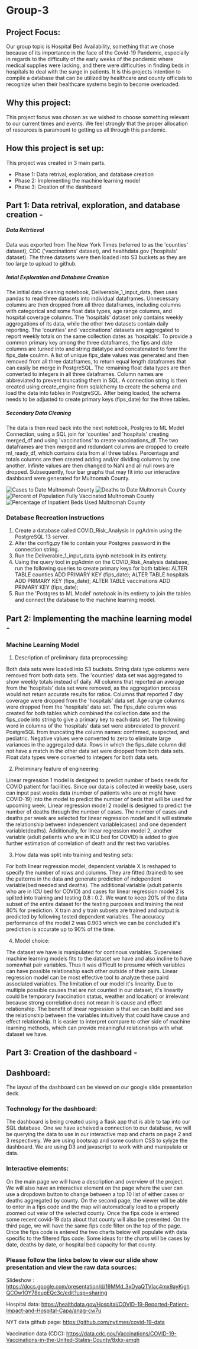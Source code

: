 # Group-3
## Project Focus:
Our group topic is Hospital Bed Availability, something that we chose because of its importance in the face of the Covid-19 Pandemic, especially in regards to the difficulty of the early weeks of the pandemic where medical supplies were lacking, and there were difficulties in finding beds in hospitals to deal with the surge in patients.  It is this projects intention to compile a database that can be utilized by healthcare and county officials to recognize when their healthcare systems begin to become overloaded.

## Why this project:
This project focus was chosen as we wished to choose something relevant to our current times and events.  We feel strongly that the proper allocation of resources is paramount to getting us all through this pandemic.

## How this project is set up:
This project was created in 3 main parts.
  * Phase 1: Data retrival, exploration, and database creation
  * Phase 2: Implementing the machine learning model
  * Phase 3: Creation of the dashboard

## Part 1: Data retrival, exploration, and database creation - 

##### Data Retrtieval
Data was exported from The New York Times (referred to as the 'counties' dataset), CDC ('vaccinations' dataset), and healthdata.gov ('hospitals' dataset). The three datasets were then loaded into S3 buckets as they are too large to upload to github.  

##### Intial Exploration and Database Creation
The initial data cleaning notebook, Deliverable_1_input_data, then uses pandas to read three datasets into individual dataframes. Unnecessary columns are then dropped from all three dataframes, including columns with categorical and some float data types, age range columns, and hospital coverage columns. The 'hospitals' dataset only contains weekly aggregations of its data, while the other two datasets contain daily reporting. The 'counties' and 'vaccinations' datasets are aggregated to report weekly totals on the same collection dates as 'hospitals'. To provide a common primary key among the three dataframes, the fips and date columns are turned into and string datatype and concatenated to fomr the fips_date coulmn. A list of unique fips_date values was generated and then removed from all three dataframes, to return equal length dataframes that can easily be merge in PostgreSQL. The remaining float data types are then converted to integers in all three dataframes. Column names are abbreviated to prevent truncating them in SQL. A connection string is then created using create_engine from sqlalchemy to create the schema and load the data into tables in PostgreSQL. After being loaded, the schema needs to be adjusted to create primary keys (fips_date) for the three tables. 

##### Secondary Data Cleaning
The data is then read back into the next notebook, Postgres to ML Model Connection, using a SQL join for 'counties' and 'hospitals' creating merged_df and using 'vaccinations' to create vaccinations_df. The two dataframes are then merged and redundant columns are dropped to create ml_ready_df, which contains data from all three tables. Percentage and totals columns are then created adding and/or dividing columns by one another. Infinite values are then changed to NaN and all null rows are dropped. Subsequently, four bar graphs that may fit into our interactive dashboard were generated for Multnomah County.

![Cases to Date Multnomah County](https://user-images.githubusercontent.com/86164867/143787419-8a8f823e-f181-4d8c-aa5c-fdd6ff51684a.png)
![Deaths to Date Multnomah County](https://user-images.githubusercontent.com/86164867/143787420-e7bc0afb-32da-4b38-9261-0f4f2d2bd875.png)
![Percent of Population Fully Vaccinated Multnomah County](https://user-images.githubusercontent.com/86164867/143787421-d5ec48ef-b9eb-4fab-a5bd-da8754701042.png)
![Percentage of Inpatient Beds Used Multnomah County](https://user-images.githubusercontent.com/86164867/143787423-037de28b-bf2b-49c9-a9b0-ccba9c70c00e.png)


### Database Recreation instructions
1. Create a database called COVID_Risk_Analysis in pgAdmin using the PostgreSQL 13 server.
2. Alter the config.py file to contain your Postgres password in the connection string.
3. Run the Deliverable_1_input_data.ipynb notebook in its entirety.
4. Using the query tool in pgAdmin on the COVID_Risk_Analysis database, run the following queries to create primary keys for both tables: 
ALTER TABLE counties ADD PRIMARY KEY (fips_date); ALTER TABLE hospitals ADD PRIMARY KEY (fips_date); ALTER TABLE vaccinations ADD PRIMARY KEY (fips_date);
4. Run the 'Postgres to ML Model' notebook in its entirety to join the tables and connect the database to the machine learning model.


## Part 2: Implementing the machine learning model -

### Machine Learning Model
1. Description of preliminary data preprocessing:

Both data sets were loaded into S3 buckets. String data type columns were removed from both data sets. The 'counties' data set was aggregated to show weekly totals instead of daily. All columns that reported an average from the 'hospitals' data set were removed, as the aggregation process would not return accurate results for ratios. Columns that reported 7 day coverage were dropped from the 'hospitals' data set. Age range columns were dropped from the 'hospitals' data set. The fips_date column was created for both tables which combined the collection date and the fips_code into string to give a primary key to each data set. The following word in columns of the 'hospitals' data set were abbreviated to prevent PostgreSQL from truncating the column names: confirmed, suspected, and pediatric. Negative values were converted to zero to eliminate large variances in the aggregated data. Rows in which the fips_date column did not have a match in the other data set were dropped from both data sets. Float data types were converted to integers for both data sets.

2. Preliminary feature of engineering:

Linear regression 1 model is designed to predict number of beds needs for COVID patient for facilities. Since our data is collected in weekly base, users can input past weeks data (number of patients who are or might have COVID-19)  into the model to predict the number of beds that will be used for upcoming week. Linear regression model 2 model is designed to predict the number of deaths through the number of cases. The number of cases and deaths per week are selected for linear regression model and it will estimate the relationship between independent variable(cases) and one dependent variable(deaths). Additionally, for linear regression model 2, another variable (adult patients who are in ICU bed for COVID) is added to give further estimation of correlation of death and thr rest two variables. 

3. How data was split into training and testing sets:

For both linear regression model, dependent variable X is reshaped to specify the number of rows and columns. They are fitted (trained) to see the patterns in the data and generate prediction of independent variable(bed needed and deaths). The additional variable (adult patients who are in ICU bed for COVID) and cases for linear regression model 2 is splited into training and testing 0.8 : 0.2. We want to keep 20% of the data subset of the entire dataset for the testing purposes and training the rest 80% for prediction. X train and y train subsets are trained and output is predicted by following tested dependent variables. The accuracy performance of the model 2 was 0.903 which we can be concluded it's prediction is accurate up to 90% of the time. 

4. Model choice:

The dataset we have is manipulated for continous variables. Supervised machine learning models fits to the dataset we have and also incline to have somewhat pair variables. Thus it was difficult to presume which variables can have possible relationship each other outside of their pairs. Linear regression model can be most effective tool to analyze these paird associated variables. The limitation of our model it's linearity. Due to multiple possible causes that are not counted in our dataset, it's linearity could be temporary (vaccination status, weather and location) or irrelevant because strong correlation does not mean it is cause and effect relationship. The benefit of linear regression is that we can build and see the relationship between the variables intuitively that could have cause and effect relationship. It is easier to interpret compare to other side of machine learning methods, which can provide meaningful relationships with what dataset we have.   

## Part 3: Creation of the dashboard -

## Dashboard:
The layout of the dashboard can be viewed on our google slide presentation deck.  
### Technology for the dashboard:
The dashboard is being created using a flask app that is able to tap into our SQL database.  One we have acheived a connection to our database, we will be querying the data to use in our interactive map and charts on page 2 and 3 respectively.  We are using bootsrap and some custom CSS to sylyze the dashboard.  We are using D3 and javascript to work with and manipulate or data.

### Interactive elements:
On the main page we will have a description and overview of the project.  We will also have an interactive element on the page where the user can use a dropdown button to change between a top 10 list of either cases or deaths aggregated by county.  On the second page, the viewer will be able to enter in a fips code and the map will automatically load to a properly zoomed out veiw of the selected county.  Once the fips code is entered some recent covid-19 data about that county will also be presented.  On the third page, we will have the same fips code filter on the top of the page.  Once the fips code is entered the two charts below will populate with data specific to the filtered fips code.  Some ideas for the charts will be cases by date, deaths by date, or hospital bed capacity for that county.


### Please follow the links below to view our slide show presentation and view the raw data sources:
Slideshow  : https://docs.google.com/presentation/d/19MMd_3xDyaQTVIac4mx9ayKighQCOw1OY78eupEQc3c/edit?usp=sharing

Hospital data: https://healthdata.gov/Hospital/COVID-19-Reported-Patient-Impact-and-Hospital-Capa/anag-cw7u  

NYT data github page: https://github.com/nytimes/covid-19-data  

Vaccination data (CDC): https://data.cdc.gov/Vaccinations/COVID-19-Vaccinations-in-the-United-States-County/8xkx-amqh  



